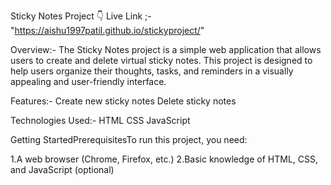 Sticky Notes Project 👇
Live Link ;- "https://aishu1997patil.github.io/stickyproject/"

Overview:-
The Sticky Notes project is a simple web application that allows users to create and delete virtual sticky notes. This project is designed to help users organize their thoughts, tasks, and reminders in a visually appealing and user-friendly interface.

Features:-
Create new sticky notes
Delete sticky notes

Technologies Used:-
HTML
CSS
JavaScript

Getting StartedPrerequisitesTo run this project, you need:

1.A web browser (Chrome, Firefox, etc.)
2.Basic knowledge of HTML, CSS, and JavaScript (optional)
